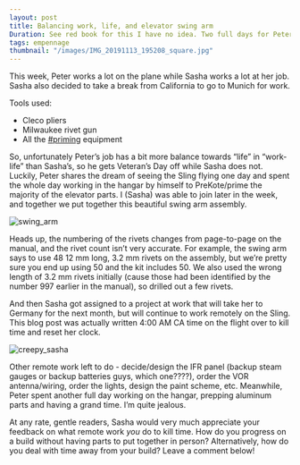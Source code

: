 ```yaml
---
layout: post
title: Balancing work, life, and elevator swing arm
Duration: See red book for this I have no idea. Two full days for Peter, several hours for Sasha?
tags: empennage
thumbnail: "/images/IMG_20191113_195208_square.jpg"
---
```


This week, Peter works a lot on the plane while Sasha works a lot at her job. Sasha also decided to take a break from California to go to Munich for work.

Tools used:
 - Cleco pliers
 - Milwaukee rivet gun
 - All the [#priming](/tag/priming) equipment

So, unfortunately Peter’s job has a bit more balance towards “life” in “work-life” than Sasha’s, so he gets Veteran’s Day off while Sasha does not.
Luckily, Peter shares the dream of seeing the Sling flying one day and spent the whole day working in the hangar by himself to PreKote/prime the majority of the elevator parts.
I (Sasha) was able to join later in the week, and together we put together this beautiful swing arm assembly.

![swing_arm](/images/IMG_20191113_195208.jpg)

Heads up, the numbering of the rivets changes from page-to-page on the manual, and the rivet count isn’t very accurate. For example, the swing arm says to use 48 12 mm long, 3.2 mm rivets on the assembly, but we’re pretty sure you end up using 50 and the kit includes 50. We also used the wrong length of 3.2 mm rivets initially (cause those had been identified by the number 997 earlier in the manual), so drilled out a few rivets. 

And then Sasha got assigned to a project at work that will take her to Germany for the next month, but will continue to work remotely on the Sling. This blog post was actually written 4:00 AM CA time on the flight over to kill time and reset her clock.

![creepy_sasha](/images/IMG_0103.jpg)

Other remote work left to do - decide/design the IFR panel (backup steam gauges or backup batteries guys, which one????), order the VOR antenna/wiring, order the lights, design the paint scheme, etc.
Meanwhile, Peter spent another full day working on the hangar, prepping aluminum parts and having a grand time. I’m quite jealous.

At any rate, gentle readers, Sasha would very much appreciate your feedback on what remote work *you* do to kill time. How do you progress on a build without having parts to put together in person? Alternatively, how do you deal with time away from your build? Leave a comment below!
